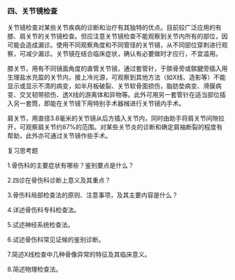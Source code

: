 ### 四、关节镜检查

关节镜检查对某些关节疾病的诊断和治疗有其独特的优点。目前较广泛应用的有膝、肩关节的关节镜检查。但应注意关节镜检查不能观察到关节内所有的部位，因可能会造成漏诊。使用不同观察角度和不同管径的关节镜，从不同部位穿刺进行观察，可减少漏诊。关节镜在结合临床症状，确认有必要做时才应行，不宜滥用。

膝关节，用有不同镜面角度的直管关节镜，通过套管针，于髌骨旁或髌腱旁插入用生理盐水充盈的关节内，接上冷光源，可观察到其他方法（如X线、造影等）不能显示或显示不清的病变，如半月板破裂、关节软骨面损伤，脂肪垫病变、滑膜病变、交叉韧带损伤、透X线的游离体和异物等。此外可用另一套管针在适当部位插入另一套筒，即能在关节镜下用特别手术器械进行关节镜内手术。

肩关节，用直径3.8毫米的关节镜从后方插入关节内，同时由助手将肩关节间隙拉开，可观察肩关节约87%的范围。对某些关节炎的诊断和确定肩袖断裂的程度有帮助，此外亦可通过关节镜作些手术。

复习思考题

1.骨伤科的主要症状有哪些？鉴别要点是什么？

2.四诊在骨伤科诊断上意义及其重点？

3.骨伤科局部检查法的原则、注意事项，及其主要内容是什么？

4.详述骨伤科专科检查法。

5.试述神经系统检查法。

6.试述骨伤科常见证候的鉴别诊断。

7.简述X线检查中几种骨像异常的特征及其临床意义。

8.简述物理检查法。
